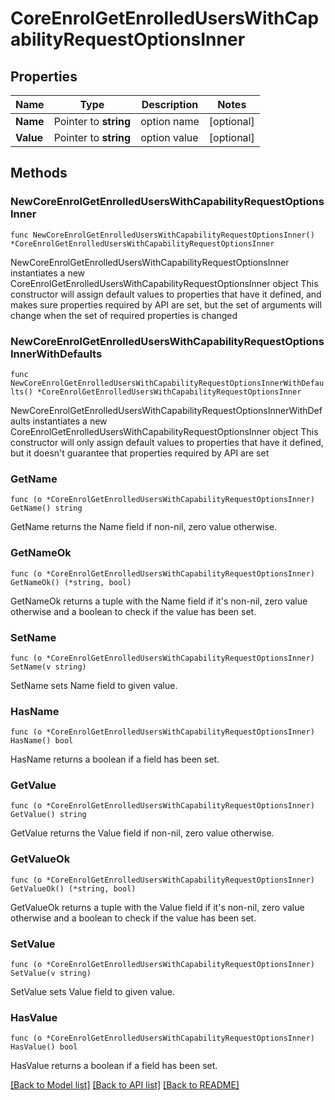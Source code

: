 # CoreEnrolGetEnrolledUsersWithCapabilityRequestOptionsInner

## Properties

Name | Type | Description | Notes
------------ | ------------- | ------------- | -------------
**Name** | Pointer to **string** | option name | [optional] 
**Value** | Pointer to **string** | option value | [optional] 

## Methods

### NewCoreEnrolGetEnrolledUsersWithCapabilityRequestOptionsInner

`func NewCoreEnrolGetEnrolledUsersWithCapabilityRequestOptionsInner() *CoreEnrolGetEnrolledUsersWithCapabilityRequestOptionsInner`

NewCoreEnrolGetEnrolledUsersWithCapabilityRequestOptionsInner instantiates a new CoreEnrolGetEnrolledUsersWithCapabilityRequestOptionsInner object
This constructor will assign default values to properties that have it defined,
and makes sure properties required by API are set, but the set of arguments
will change when the set of required properties is changed

### NewCoreEnrolGetEnrolledUsersWithCapabilityRequestOptionsInnerWithDefaults

`func NewCoreEnrolGetEnrolledUsersWithCapabilityRequestOptionsInnerWithDefaults() *CoreEnrolGetEnrolledUsersWithCapabilityRequestOptionsInner`

NewCoreEnrolGetEnrolledUsersWithCapabilityRequestOptionsInnerWithDefaults instantiates a new CoreEnrolGetEnrolledUsersWithCapabilityRequestOptionsInner object
This constructor will only assign default values to properties that have it defined,
but it doesn't guarantee that properties required by API are set

### GetName

`func (o *CoreEnrolGetEnrolledUsersWithCapabilityRequestOptionsInner) GetName() string`

GetName returns the Name field if non-nil, zero value otherwise.

### GetNameOk

`func (o *CoreEnrolGetEnrolledUsersWithCapabilityRequestOptionsInner) GetNameOk() (*string, bool)`

GetNameOk returns a tuple with the Name field if it's non-nil, zero value otherwise
and a boolean to check if the value has been set.

### SetName

`func (o *CoreEnrolGetEnrolledUsersWithCapabilityRequestOptionsInner) SetName(v string)`

SetName sets Name field to given value.

### HasName

`func (o *CoreEnrolGetEnrolledUsersWithCapabilityRequestOptionsInner) HasName() bool`

HasName returns a boolean if a field has been set.

### GetValue

`func (o *CoreEnrolGetEnrolledUsersWithCapabilityRequestOptionsInner) GetValue() string`

GetValue returns the Value field if non-nil, zero value otherwise.

### GetValueOk

`func (o *CoreEnrolGetEnrolledUsersWithCapabilityRequestOptionsInner) GetValueOk() (*string, bool)`

GetValueOk returns a tuple with the Value field if it's non-nil, zero value otherwise
and a boolean to check if the value has been set.

### SetValue

`func (o *CoreEnrolGetEnrolledUsersWithCapabilityRequestOptionsInner) SetValue(v string)`

SetValue sets Value field to given value.

### HasValue

`func (o *CoreEnrolGetEnrolledUsersWithCapabilityRequestOptionsInner) HasValue() bool`

HasValue returns a boolean if a field has been set.


[[Back to Model list]](../README.md#documentation-for-models) [[Back to API list]](../README.md#documentation-for-api-endpoints) [[Back to README]](../README.md)


